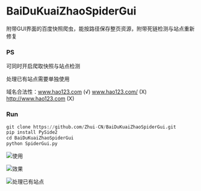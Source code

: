 

# BaiDuKuaiZhaoSpiderGui
附带GUI界面的百度快照爬虫，能按路径保存整页资源，附带死链检测与站点重新修复

### PS

可同时开启爬取快照与站点检测

处理已有站点需要单独使用

域名合法性：www.hao123.com (√)   www.hao123.com/ (X)   http://www.hao123.com (X)

### Run

```python
git clone https://github.com/Zhui-CN/BaiDuKuaiZhaoSpiderGui.git
pip install PySide2
cd BaiDuKuaiZhaoSpiderGui
python SpiderGui.py
```

![使用](C:\Users\Administrator\Desktop\BaiDuKuaiZhaoSpiderGui\mdimg\使用.png)

![效果](C:\Users\Administrator\Desktop\BaiDuKuaiZhaoSpiderGui\mdimg\效果.png)

![处理已有站点](C:\Users\Administrator\Desktop\BaiDuKuaiZhaoSpiderGui\mdimg\处理已有站点.png)